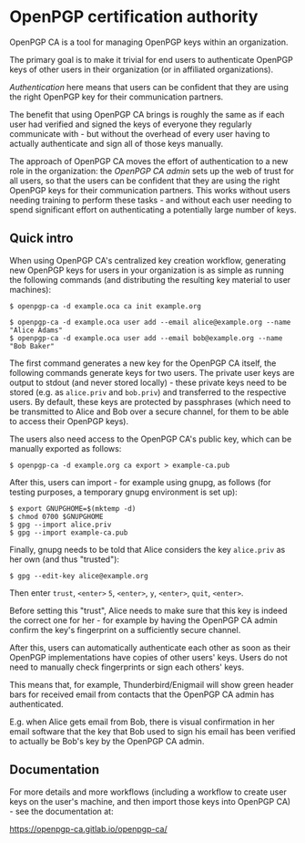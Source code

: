 # OpenPGP certification authority

OpenPGP CA is a tool for managing OpenPGP keys within an organization.

The primary goal is to make it trivial for end users to authenticate
OpenPGP keys of other users in their organization (or in affiliated
organizations).

*Authentication* here means that users can be confident that they are using
the right OpenPGP key for their communication partners. 
 
The benefit that using OpenPGP CA brings is roughly the same as if each user
had verified and signed the keys of everyone they regularly communicate
with - but without the overhead of every user having to actually authenticate
and sign all of those keys manually.

The approach of OpenPGP CA moves the effort of authentication to a new role in
the organization: the *OpenPGP CA admin* sets up the web of trust for
all users, so that the users can be confident that they are using the right
OpenPGP keys for their communication partners.
This works without users needing training to perform these tasks - and without
each user needing to spend significant effort on authenticating a
potentially large number of keys. 


## Quick intro

When using OpenPGP CA's centralized key creation workflow, generating
new OpenPGP keys for users in your organization is
as simple as running the following commands (and distributing the resulting
key material to user machines):

```
$ openpgp-ca -d example.oca ca init example.org 

$ openpgp-ca -d example.oca user add --email alice@example.org --name "Alice Adams"
$ openpgp-ca -d example.oca user add --email bob@example.org --name "Bob Baker"
```

The first command generates a new key for the OpenPGP CA itself, the
following commands generate keys for two users. The private user keys are
output to stdout (and never stored locally) - these private keys need to be
stored (e.g. as `alice.priv` and `bob.priv`) and transferred to the respective
users. By default, these keys are protected by passphrases (which need to
be transmitted to Alice and Bob over a secure channel, for them to be able
to access their OpenPGP keys).

The users also need access to the OpenPGP CA's public key, which can be
manually exported as follows:

`$ openpgp-ca -d example.org ca export > example-ca.pub`

After this, users can import - for example using gnupg, as follows (for
testing purposes, a temporary gnupg environment is set up):

```
$ export GNUPGHOME=$(mktemp -d)
$ chmod 0700 $GNUPGHOME
$ gpg --import alice.priv
$ gpg --import example-ca.pub
```

Finally, gnupg needs to be told that Alice considers the key `alice.priv`
as her own (and thus "trusted"):

`$ gpg --edit-key alice@example.org`

Then enter `trust`, `<enter>` `5`, `<enter>`, `y`, `<enter>`, `quit`,
`<enter>`.

Before setting this "trust", Alice needs to make sure that this key is
indeed the correct one for her - for example by having the OpenPGP CA admin
confirm the key's fingerprint on a sufficiently secure channel.

After this, users can automatically authenticate each other as soon as their
OpenPGP implementations have copies of other users' keys.
Users do not need to manually check fingerprints or sign each others' keys.

This means that, for example, Thunderbird/Enigmail will show green header
bars for received email from contacts that the OpenPGP CA admin has
authenticated.

E.g. when Alice gets email from Bob, there is visual confirmation in her
email software that the key that Bob used to sign his email has been
verified to actually be Bob's key by the OpenPGP CA admin.

## Documentation

For more details and more workflows (including a workflow to create user keys
on the user's machine, and then import those keys into OpenPGP CA) - see the
documentation at:

https://openpgp-ca.gitlab.io/openpgp-ca/
